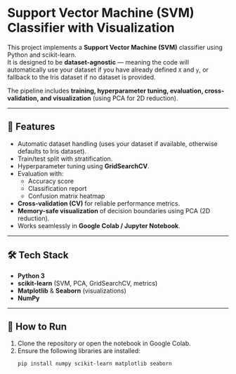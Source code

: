 # Support Vector Machine (SVM) Classifier with Visualization

This project implements a **Support Vector Machine (SVM)** classifier using Python and scikit-learn.  
It is designed to be **dataset-agnostic** — meaning the code will automatically use your dataset if you have already defined `X` and `y`, or fallback to the Iris dataset if no dataset is provided.  

The pipeline includes **training, hyperparameter tuning, evaluation, cross-validation, and visualization** (using PCA for 2D reduction).

---

## 📌 Features
- Automatic dataset handling (uses your dataset if available, otherwise defaults to Iris dataset).
- Train/test split with stratification.
- Hyperparameter tuning using **GridSearchCV**.
- Evaluation with:
  - Accuracy score
  - Classification report
  - Confusion matrix heatmap
- **Cross-validation (CV)** for reliable performance metrics.
- **Memory-safe visualization** of decision boundaries using PCA (2D reduction).
- Works seamlessly in **Google Colab / Jupyter Notebook**.

---

## 🛠️ Tech Stack
- **Python 3**
- **scikit-learn** (SVM, PCA, GridSearchCV, metrics)
- **Matplotlib** & **Seaborn** (visualizations)
- **NumPy**

---

## 🚀 How to Run

1. Clone the repository or open the notebook in Google Colab.
2. Ensure the following libraries are installed:
   ```bash
   pip install numpy scikit-learn matplotlib seaborn

